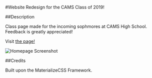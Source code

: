 #Website Redesign for the CAMS Class of 2019!

##Description

Class page made for the incoming sophmores at CAMS High School. Feedback is greatly appreciated!

Visit [the page!](http://www.cams2019.tk/)

![Homepage Screenshot](https://s31.postimg.org/q2ghz6mor/Screenshot_1.png)

##Credits

Built upon the MaterializeCSS Framework.
